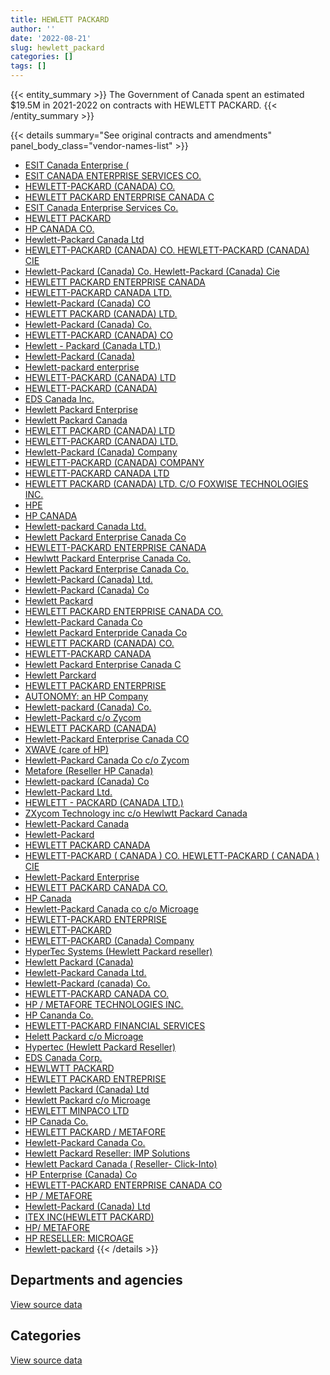 ```yaml
---
title: HEWLETT PACKARD
author: ''
date: '2022-08-21'
slug: hewlett_packard
categories: []
tags: []
---
```


<script src="/rmarkdown-libs/htmlwidgets/htmlwidgets.js"></script>
<link href="/rmarkdown-libs/datatables-css/datatables-crosstalk.css" rel="stylesheet" />
<script src="/rmarkdown-libs/datatables-binding/datatables.js"></script>
<script src="/rmarkdown-libs/jquery/jquery-3.6.0.min.js"></script>
<link href="/rmarkdown-libs/dt-core-bootstrap/css/dataTables.bootstrap.min.css" rel="stylesheet" />
<link href="/rmarkdown-libs/dt-core-bootstrap/css/dataTables.bootstrap.extra.css" rel="stylesheet" />
<script src="/rmarkdown-libs/dt-core-bootstrap/js/jquery.dataTables.min.js"></script>
<script src="/rmarkdown-libs/dt-core-bootstrap/js/dataTables.bootstrap.min.js"></script>
<link href="/rmarkdown-libs/crosstalk/css/crosstalk.min.css" rel="stylesheet" />
<script src="/rmarkdown-libs/crosstalk/js/crosstalk.min.js"></script>
<script src="/rmarkdown-libs/htmlwidgets/htmlwidgets.js"></script>
<link href="/rmarkdown-libs/datatables-css/datatables-crosstalk.css" rel="stylesheet" />
<script src="/rmarkdown-libs/datatables-binding/datatables.js"></script>
<script src="/rmarkdown-libs/jquery/jquery-3.6.0.min.js"></script>
<link href="/rmarkdown-libs/dt-core-bootstrap/css/dataTables.bootstrap.min.css" rel="stylesheet" />
<link href="/rmarkdown-libs/dt-core-bootstrap/css/dataTables.bootstrap.extra.css" rel="stylesheet" />
<script src="/rmarkdown-libs/dt-core-bootstrap/js/jquery.dataTables.min.js"></script>
<script src="/rmarkdown-libs/dt-core-bootstrap/js/dataTables.bootstrap.min.js"></script>
<link href="/rmarkdown-libs/crosstalk/css/crosstalk.min.css" rel="stylesheet" />
<script src="/rmarkdown-libs/crosstalk/js/crosstalk.min.js"></script>

{{< entity_summary >}}
The Government of Canada spent an estimated \$19.5M in 2021-2022 on contracts with HEWLETT PACKARD.
{{< /entity_summary >}}

{{< details summary="See original contracts and amendments" panel_body_class="vendor-names-list" >}}
- [ESIT Canada Enterprise (](https://search.open.canada.ca/en/ct/?sort=contract_value_f%20desc&page=1&search_text=%22ESIT%20Canada%20Enterprise%20%28%0d%0d%0aHewlett-Packard%20%28Canada%29%29%22)
- [ESIT CANADA ENTERPRISE SERVICES CO.](https://search.open.canada.ca/en/ct/?sort=contract_value_f%20desc&page=1&search_text=%22ESIT%20CANADA%20ENTERPRISE%20SERVICES%20CO.%22)
- [HEWLETT-PACKARD (CANADA) CO.](https://search.open.canada.ca/en/ct/?sort=contract_value_f%20desc&page=1&search_text=%22HEWLETT-PACKARD%20%28CANADA%29%20CO.%22)
- [HEWLETT PACKARD ENTERPRISE CANADA C](https://search.open.canada.ca/en/ct/?sort=contract_value_f%20desc&page=1&search_text=%22HEWLETT%20PACKARD%20ENTERPRISE%20CANADA%20C%22)
- [ESIT Canada Enterprise Services Co.](https://search.open.canada.ca/en/ct/?sort=contract_value_f%20desc&page=1&search_text=%22ESIT%20Canada%20Enterprise%20Services%20Co.%22)
- [HEWLETT PACKARD](https://search.open.canada.ca/en/ct/?sort=contract_value_f%20desc&page=1&search_text=%22HEWLETT%20PACKARD%22)
- [HP CANADA CO.](https://search.open.canada.ca/en/ct/?sort=contract_value_f%20desc&page=1&search_text=%22HP%20CANADA%20CO.%22)
- [Hewlett-Packard Canada Ltd](https://search.open.canada.ca/en/ct/?sort=contract_value_f%20desc&page=1&search_text=%22Hewlett-Packard%20Canada%20Ltd%22)
- [HEWLETT-PACKARD (CANADA) CO. HEWLETT-PACKARD (CANADA) CIE](https://search.open.canada.ca/en/ct/?sort=contract_value_f%20desc&page=1&search_text=%22HEWLETT-PACKARD%20%28CANADA%29%20CO.%20HEWLETT-PACKARD%20%28CANADA%29%20CIE%22)
- [Hewlett-Packard (Canada) Co. Hewlett-Packard (Canada) Cie](https://search.open.canada.ca/en/ct/?sort=contract_value_f%20desc&page=1&search_text=%22Hewlett-Packard%20%28Canada%29%20Co.%20Hewlett-Packard%20%28Canada%29%20Cie%22)
- [HEWLETT PACKARD ENTERPRISE CANADA](https://search.open.canada.ca/en/ct/?sort=contract_value_f%20desc&page=1&search_text=%22HEWLETT%20PACKARD%20ENTERPRISE%20CANADA%22)
- [HEWLETT-PACKARD CANADA LTD.](https://search.open.canada.ca/en/ct/?sort=contract_value_f%20desc&page=1&search_text=%22HEWLETT-PACKARD%20CANADA%20LTD.%22)
- [Hewlett-Packard (Canada) CO](https://search.open.canada.ca/en/ct/?sort=contract_value_f%20desc&page=1&search_text=%22Hewlett-Packard%20%28Canada%29%20CO%22)
- [HEWLETT PACKARD (CANADA) LTD.](https://search.open.canada.ca/en/ct/?sort=contract_value_f%20desc&page=1&search_text=%22HEWLETT%20PACKARD%20%28CANADA%29%20LTD.%22)
- [Hewlett-Packard (Canada) Co.](https://search.open.canada.ca/en/ct/?sort=contract_value_f%20desc&page=1&search_text=%22Hewlett-Packard%20%28Canada%29%20Co.%22)
- [HEWLETT-PACKARD (CANADA) CO](https://search.open.canada.ca/en/ct/?sort=contract_value_f%20desc&page=1&search_text=%22HEWLETT-PACKARD%20%28CANADA%29%20CO%22)
- [Hewlett - Packard (Canada LTD.)](https://search.open.canada.ca/en/ct/?sort=contract_value_f%20desc&page=1&search_text=%22Hewlett%20-%20Packard%20%28Canada%20LTD.%29%22)
- [Hewlett-Packard (Canada)](https://search.open.canada.ca/en/ct/?sort=contract_value_f%20desc&page=1&search_text=%22Hewlett-Packard%20%28Canada%29%22)
- [Hewlett-packard enterprise](https://search.open.canada.ca/en/ct/?sort=contract_value_f%20desc&page=1&search_text=%22Hewlett-packard%20enterprise%22)
- [HEWLETT-PACKARD (CANADA) LTD](https://search.open.canada.ca/en/ct/?sort=contract_value_f%20desc&page=1&search_text=%22HEWLETT-PACKARD%20%28CANADA%29%20LTD%22)
- [HEWLETT-PACKARD (CANADA)](https://search.open.canada.ca/en/ct/?sort=contract_value_f%20desc&page=1&search_text=%22HEWLETT-PACKARD%20%28CANADA%29%22)
- [EDS Canada Inc.](https://search.open.canada.ca/en/ct/?sort=contract_value_f%20desc&page=1&search_text=%22EDS%20Canada%20Inc.%22)
- [Hewlett Packard Enterprise](https://search.open.canada.ca/en/ct/?sort=contract_value_f%20desc&page=1&search_text=%22Hewlett%20Packard%20Enterprise%22)
- [Hewlett Packard Canada](https://search.open.canada.ca/en/ct/?sort=contract_value_f%20desc&page=1&search_text=%22Hewlett%20Packard%20Canada%22)
- [HEWLETT PACKARD (CANADA) LTD](https://search.open.canada.ca/en/ct/?sort=contract_value_f%20desc&page=1&search_text=%22HEWLETT%20PACKARD%20%28CANADA%29%20LTD%22)
- [HEWLETT-PACKARD (CANADA) LTD.](https://search.open.canada.ca/en/ct/?sort=contract_value_f%20desc&page=1&search_text=%22HEWLETT-PACKARD%20%28CANADA%29%20LTD.%22)
- [Hewlett-Packard (Canada) Company](https://search.open.canada.ca/en/ct/?sort=contract_value_f%20desc&page=1&search_text=%22Hewlett-Packard%20%28Canada%29%20Company%22)
- [HEWLETT-PACKARD (CANADA) COMPANY](https://search.open.canada.ca/en/ct/?sort=contract_value_f%20desc&page=1&search_text=%22HEWLETT-PACKARD%20%28CANADA%29%20COMPANY%22)
- [HEWLETT-PACKARD CANADA LTD](https://search.open.canada.ca/en/ct/?sort=contract_value_f%20desc&page=1&search_text=%22HEWLETT-PACKARD%20CANADA%20LTD%22)
- [HEWLETT PACKARD (CANADA) LTD. C/O FOXWISE TECHNOLOGIES INC.](https://search.open.canada.ca/en/ct/?sort=contract_value_f%20desc&page=1&search_text=%22HEWLETT%20PACKARD%20%28CANADA%29%20LTD.%20C%2fO%20FOXWISE%20TECHNOLOGIES%20INC.%22)
- [HPE](https://search.open.canada.ca/en/ct/?sort=contract_value_f%20desc&page=1&search_text=%22HPE%22)
- [HP CANADA](https://search.open.canada.ca/en/ct/?sort=contract_value_f%20desc&page=1&search_text=%22HP%20CANADA%22)
- [Hewlett-packard Canada Ltd.](https://search.open.canada.ca/en/ct/?sort=contract_value_f%20desc&page=1&search_text=%22Hewlett-packard%20Canada%20Ltd.%22)
- [Hewlett Packard Enterprise Canada Co](https://search.open.canada.ca/en/ct/?sort=contract_value_f%20desc&page=1&search_text=%22Hewlett%20Packard%20Enterprise%20Canada%20Co%22)
- [HEWLETT-PACKARD ENTERPRISE CANADA](https://search.open.canada.ca/en/ct/?sort=contract_value_f%20desc&page=1&search_text=%22HEWLETT-PACKARD%20ENTERPRISE%20CANADA%22)
- [Hewlwtt Packard Enterprise Canada Co.](https://search.open.canada.ca/en/ct/?sort=contract_value_f%20desc&page=1&search_text=%22Hewlwtt%20Packard%20Enterprise%20Canada%20Co.%22)
- [Hewlett Packard Enterprise Canada Co.](https://search.open.canada.ca/en/ct/?sort=contract_value_f%20desc&page=1&search_text=%22Hewlett%20Packard%20Enterprise%20Canada%20Co.%22)
- [Hewlett-Packard (Canada) Ltd.](https://search.open.canada.ca/en/ct/?sort=contract_value_f%20desc&page=1&search_text=%22Hewlett-Packard%20%28Canada%29%20Ltd.%22)
- [Hewlett-Packard (Canada) Co](https://search.open.canada.ca/en/ct/?sort=contract_value_f%20desc&page=1&search_text=%22Hewlett-Packard%20%28Canada%29%20Co%22)
- [Hewlett Packard](https://search.open.canada.ca/en/ct/?sort=contract_value_f%20desc&page=1&search_text=%22Hewlett%20Packard%22)
- [HEWLETT PACKARD ENTERPRISE CANADA CO.](https://search.open.canada.ca/en/ct/?sort=contract_value_f%20desc&page=1&search_text=%22HEWLETT%20PACKARD%20ENTERPRISE%20CANADA%20CO.%22)
- [Hewlett-Packard Canada Co](https://search.open.canada.ca/en/ct/?sort=contract_value_f%20desc&page=1&search_text=%22Hewlett-Packard%20Canada%20Co%22)
- [Hewlett Packard Enterpride Canada Co](https://search.open.canada.ca/en/ct/?sort=contract_value_f%20desc&page=1&search_text=%22Hewlett%20Packard%20Enterpride%20Canada%20Co%22)
- [HEWLETT PACKARD (CANADA) CO.](https://search.open.canada.ca/en/ct/?sort=contract_value_f%20desc&page=1&search_text=%22HEWLETT%20PACKARD%20%28CANADA%29%20CO.%22)
- [HEWLETT-PACKARD CANADA](https://search.open.canada.ca/en/ct/?sort=contract_value_f%20desc&page=1&search_text=%22HEWLETT-PACKARD%20CANADA%22)
- [Hewlett Packard Enterprise Canada C](https://search.open.canada.ca/en/ct/?sort=contract_value_f%20desc&page=1&search_text=%22Hewlett%20Packard%20Enterprise%20Canada%20C%22)
- [Hewlett Parckard](https://search.open.canada.ca/en/ct/?sort=contract_value_f%20desc&page=1&search_text=%22Hewlett%20Parckard%22)
- [HEWLETT PACKARD ENTERPRISE](https://search.open.canada.ca/en/ct/?sort=contract_value_f%20desc&page=1&search_text=%22HEWLETT%20PACKARD%20ENTERPRISE%22)
- [AUTONOMY: an HP Company](https://search.open.canada.ca/en/ct/?sort=contract_value_f%20desc&page=1&search_text=%22AUTONOMY%3a%20%20an%20HP%20Company%22)
- [Hewlett-packard (Canada) Co.](https://search.open.canada.ca/en/ct/?sort=contract_value_f%20desc&page=1&search_text=%22Hewlett-packard%20%28Canada%29%20Co.%22)
- [Hewlett-Packard c/o Zycom](https://search.open.canada.ca/en/ct/?sort=contract_value_f%20desc&page=1&search_text=%22Hewlett-Packard%20c%2fo%20Zycom%22)
- [HEWLETT PACKARD (CANADA)](https://search.open.canada.ca/en/ct/?sort=contract_value_f%20desc&page=1&search_text=%22HEWLETT%20PACKARD%20%28CANADA%29%22)
- [Hewlett-Packard Enterprise Canada CO](https://search.open.canada.ca/en/ct/?sort=contract_value_f%20desc&page=1&search_text=%22Hewlett-Packard%20Enterprise%20Canada%20CO%22)
- [XWAVE (care of HP)](https://search.open.canada.ca/en/ct/?sort=contract_value_f%20desc&page=1&search_text=%22XWAVE%20%28care%20of%20HP%29%22)
- [Hewlett-Packard Canada Co c/o Zycom](https://search.open.canada.ca/en/ct/?sort=contract_value_f%20desc&page=1&search_text=%22Hewlett-Packard%20Canada%20Co%20c%2fo%20Zycom%22)
- [Metafore (Reseller HP Canada)](https://search.open.canada.ca/en/ct/?sort=contract_value_f%20desc&page=1&search_text=%22Metafore%20%28Reseller%20HP%20Canada%29%22)
- [Hewlett-packard (Canada) Co](https://search.open.canada.ca/en/ct/?sort=contract_value_f%20desc&page=1&search_text=%22Hewlett-packard%20%28Canada%29%20Co%22)
- [Hewlett-Packard Ltd.](https://search.open.canada.ca/en/ct/?sort=contract_value_f%20desc&page=1&search_text=%22Hewlett-Packard%20Ltd.%22)
- [HEWLETT - PACKARD (CANADA LTD.)](https://search.open.canada.ca/en/ct/?sort=contract_value_f%20desc&page=1&search_text=%22HEWLETT%20-%20PACKARD%20%28CANADA%20LTD.%29%22)
- [ZXycom Technology inc c/o Hewlwtt Packard Canada](https://search.open.canada.ca/en/ct/?sort=contract_value_f%20desc&page=1&search_text=%22ZXycom%20Technology%20inc%20c%2fo%20Hewlwtt%20Packard%20Canada%22)
- [Hewlett-Packard Canada](https://search.open.canada.ca/en/ct/?sort=contract_value_f%20desc&page=1&search_text=%22Hewlett-Packard%20Canada%22)
- [Hewlett-Packard](https://search.open.canada.ca/en/ct/?sort=contract_value_f%20desc&page=1&search_text=%22Hewlett-Packard%22)
- [HEWLETT PACKARD CANADA](https://search.open.canada.ca/en/ct/?sort=contract_value_f%20desc&page=1&search_text=%22HEWLETT%20PACKARD%20CANADA%22)
- [HEWLETT-PACKARD ( CANADA ) CO. HEWLETT-PACKARD ( CANADA ) CIE](https://search.open.canada.ca/en/ct/?sort=contract_value_f%20desc&page=1&search_text=%22HEWLETT-PACKARD%20%28%20CANADA%20%29%20CO.%20HEWLETT-PACKARD%20%28%20CANADA%20%29%20CIE%22)
- [Hewlett-Packard Enterprise](https://search.open.canada.ca/en/ct/?sort=contract_value_f%20desc&page=1&search_text=%22Hewlett-Packard%20Enterprise%22)
- [HEWLETT PACKARD CANADA CO.](https://search.open.canada.ca/en/ct/?sort=contract_value_f%20desc&page=1&search_text=%22HEWLETT%20PACKARD%20CANADA%20CO.%22)
- [HP Canada](https://search.open.canada.ca/en/ct/?sort=contract_value_f%20desc&page=1&search_text=%22HP%20Canada%22)
- [Hewlett-Packard Canada co c/o Microage](https://search.open.canada.ca/en/ct/?sort=contract_value_f%20desc&page=1&search_text=%22Hewlett-Packard%20Canada%20co%20c%2fo%20Microage%22)
- [HEWLETT-PACKARD ENTERPRISE](https://search.open.canada.ca/en/ct/?sort=contract_value_f%20desc&page=1&search_text=%22HEWLETT-PACKARD%20ENTERPRISE%22)
- [HEWLETT-PACKARD](https://search.open.canada.ca/en/ct/?sort=contract_value_f%20desc&page=1&search_text=%22HEWLETT-PACKARD%22)
- [HEWLETT-PACKARD (Canada) Company](https://search.open.canada.ca/en/ct/?sort=contract_value_f%20desc&page=1&search_text=%22HEWLETT-PACKARD%20%28Canada%29%20Company%22)
- [HyperTec Systems (Hewlett Packard reseller)](https://search.open.canada.ca/en/ct/?sort=contract_value_f%20desc&page=1&search_text=%22HyperTec%20Systems%20%28Hewlett%20Packard%20reseller%29%22)
- [Hewlett Packard (Canada)](https://search.open.canada.ca/en/ct/?sort=contract_value_f%20desc&page=1&search_text=%22Hewlett%20Packard%20%28Canada%29%22)
- [Hewlett-Packard Canada Ltd.](https://search.open.canada.ca/en/ct/?sort=contract_value_f%20desc&page=1&search_text=%22Hewlett-Packard%20Canada%20Ltd.%22)
- [Hewlett-Packard (canada) Co.](https://search.open.canada.ca/en/ct/?sort=contract_value_f%20desc&page=1&search_text=%22Hewlett-Packard%20%28canada%29%20Co.%22)
- [HEWLETT-PACKARD CANADA CO.](https://search.open.canada.ca/en/ct/?sort=contract_value_f%20desc&page=1&search_text=%22HEWLETT-PACKARD%20CANADA%20CO.%22)
- [HP / METAFORE TECHNOLOGIES INC.](https://search.open.canada.ca/en/ct/?sort=contract_value_f%20desc&page=1&search_text=%22HP%20%2f%20METAFORE%20TECHNOLOGIES%20INC.%22)
- [HP Cananda Co.](https://search.open.canada.ca/en/ct/?sort=contract_value_f%20desc&page=1&search_text=%22HP%20Cananda%20Co.%22)
- [HEWLETT-PACKARD FINANCIAL SERVICES](https://search.open.canada.ca/en/ct/?sort=contract_value_f%20desc&page=1&search_text=%22HEWLETT-PACKARD%20FINANCIAL%20SERVICES%22)
- [Helett Packard c/o Microage](https://search.open.canada.ca/en/ct/?sort=contract_value_f%20desc&page=1&search_text=%22Helett%20Packard%20c%2fo%20Microage%22)
- [Hypertec (Hewlett Packard Reseller)](https://search.open.canada.ca/en/ct/?sort=contract_value_f%20desc&page=1&search_text=%22Hypertec%20%28Hewlett%20Packard%20Reseller%29%22)
- [EDS Canada Corp.](https://search.open.canada.ca/en/ct/?sort=contract_value_f%20desc&page=1&search_text=%22EDS%20Canada%20Corp.%22)
- [HEWLWTT PACKARD](https://search.open.canada.ca/en/ct/?sort=contract_value_f%20desc&page=1&search_text=%22HEWLWTT%20PACKARD%22)
- [HEWLETT PACKARD ENTREPRISE](https://search.open.canada.ca/en/ct/?sort=contract_value_f%20desc&page=1&search_text=%22HEWLETT%20PACKARD%20ENTREPRISE%22)
- [Hewlett Packard (Canada) Ltd](https://search.open.canada.ca/en/ct/?sort=contract_value_f%20desc&page=1&search_text=%22Hewlett%20Packard%20%28Canada%29%20Ltd%22)
- [Hewlett Packard c/o Microage](https://search.open.canada.ca/en/ct/?sort=contract_value_f%20desc&page=1&search_text=%22Hewlett%20Packard%20c%2fo%20Microage%22)
- [HEWLETT MINPACO LTD](https://search.open.canada.ca/en/ct/?sort=contract_value_f%20desc&page=1&search_text=%22HEWLETT%20MINPACO%20LTD%22)
- [HP Canada Co.](https://search.open.canada.ca/en/ct/?sort=contract_value_f%20desc&page=1&search_text=%22HP%20Canada%20Co.%22)
- [HEWLETT PACKARD / METAFORE](https://search.open.canada.ca/en/ct/?sort=contract_value_f%20desc&page=1&search_text=%22HEWLETT%20PACKARD%20%2f%20METAFORE%22)
- [Hewlett-Packard Canada Co.](https://search.open.canada.ca/en/ct/?sort=contract_value_f%20desc&page=1&search_text=%22Hewlett-Packard%20Canada%20Co.%22)
- [Hewlett Packard Reseller: IMP Solutions](https://search.open.canada.ca/en/ct/?sort=contract_value_f%20desc&page=1&search_text=%22Hewlett%20Packard%20Reseller%3a%20IMP%20Solutions%22)
- [Hewlett Packard Canada ( Reseller- Click-Into)](https://search.open.canada.ca/en/ct/?sort=contract_value_f%20desc&page=1&search_text=%22Hewlett%20Packard%20Canada%20%28%20Reseller-%20Click-Into%29%22)
- [HP Enterprise (Canada) Co](https://search.open.canada.ca/en/ct/?sort=contract_value_f%20desc&page=1&search_text=%22HP%20Enterprise%20%28Canada%29%20Co%22)
- [HEWLETT-PACKARD ENTERPRISE CANADA CO](https://search.open.canada.ca/en/ct/?sort=contract_value_f%20desc&page=1&search_text=%22HEWLETT-PACKARD%20ENTERPRISE%20CANADA%20CO%22)
- [HP / METAFORE](https://search.open.canada.ca/en/ct/?sort=contract_value_f%20desc&page=1&search_text=%22HP%20%2f%20METAFORE%22)
- [Hewlett-Packard (Canada) Ltd](https://search.open.canada.ca/en/ct/?sort=contract_value_f%20desc&page=1&search_text=%22Hewlett-Packard%20%28Canada%29%20Ltd%22)
- [ITEX INC(HEWLETT PACKARD)](https://search.open.canada.ca/en/ct/?sort=contract_value_f%20desc&page=1&search_text=%22ITEX%20INC%28HEWLETT%20PACKARD%29%22)
- [HP/ METAFORE](https://search.open.canada.ca/en/ct/?sort=contract_value_f%20desc&page=1&search_text=%22HP%2f%20METAFORE%22)
- [HP RESELLER: MICROAGE](https://search.open.canada.ca/en/ct/?sort=contract_value_f%20desc&page=1&search_text=%22HP%20RESELLER%3a%20MICROAGE%22)
- [Hewlett-packard](https://search.open.canada.ca/en/ct/?sort=contract_value_f%20desc&page=1&search_text=%22Hewlett-packard%22)
{{< /details >}}

## Departments and agencies

<div id="htmlwidget-1" style="width:100%;height:auto;" class="datatables html-widget"></div>
<script type="application/json" data-for="htmlwidget-1">{"x":{"style":"bootstrap","filter":"none","vertical":false,"data":[["<a href=\"/departments/cbsa-asfc/\">Canada Border Services Agency<\/a>","<a href=\"/departments/cra-arc/\">Canada Revenue Agency<\/a>","<a href=\"/departments/crtc/\">Canadian Radio-television and Telecommunications Commission<\/a>","<a href=\"/departments/csps-efpc/\">Canada School of Public Service<\/a>","<a href=\"/departments/dfatd-maecd/\">Global Affairs Canada<\/a>","<a href=\"/departments/dfo-mpo/\">Fisheries and Oceans Canada<\/a>","<a href=\"/departments/dnd-mdn/\">National Defence<\/a>","<a href=\"/departments/elections/\">Elections Canada<\/a>","<a href=\"/departments/esdc-edsc/\">Employment and Social Development Canada<\/a>","<a href=\"/departments/hc-sc/\">Health Canada<\/a>","<a href=\"/departments/ic/\">Innovation, Science and Economic Development Canada<\/a>","<a href=\"/departments/ijc-cmi/\">International Joint Commission<\/a>","<a href=\"/departments/nrc-cnrc/\">National Research Council Canada<\/a>","<a href=\"/departments/nrcan-rncan/\">Natural Resources Canada<\/a>","<a href=\"/departments/osfi-bsif/\">Office of the Superintendent of Financial Institutions Canada<\/a>","<a href=\"/departments/osgg-bsgg/\">Office of the Secretary to the Governor General<\/a>","<a href=\"/departments/pch/\">Canadian Heritage<\/a>","<a href=\"/departments/phac-aspc/\">Public Health Agency of Canada<\/a>","<a href=\"/departments/ppsc-sppc/\">Public Prosecution Service of Canada<\/a>","<a href=\"/departments/ps-sp/\">Public Safety Canada<\/a>","<a href=\"/departments/psic-ispc/\">Office of the Public Sector Integrity Commissioner of Canada<\/a>","<a href=\"/departments/pwgsc-tpsgc/\">Public Services and Procurement Canada<\/a>","<a href=\"/departments/rcmp-grc/\">Royal Canadian Mounted Police<\/a>","<a href=\"/departments/ssc-spc/\">Shared Services Canada<\/a>","<a href=\"/departments/wage/\">Department for Women and Gender Equality<\/a>"],[224876,39728.9,1103.86,null,56574.04,null,366122.57,29012,null,null,174184.78,14075.74,1073201.52,12172.1,null,19336.93,41120.31,null,5751.85,30491.62,null,60751916.97,47267.67,10003896.09,null],[154414,null,73210.31,null,null,null,184680.08,46173.99,null,null,71105.57,14656.95,6209166.3,10041.39,16927.4,29473.47,null,null,null,null,null,60943310.16,76899.48,10941568.33,null],[82251.2,null,118252.07,null,null,138538,282237.87,46047.83,null,5793.33,null,14726.33,null,null,null,29392.94,null,7566480,null,30657.06,null,33690058.5,null,15023344.76,165394.52],[157428.27,14243.47,35277.26,56993.99,null,null,2480164.63,26997.9,1934453.71,32007.8,null,15645.09,16319.06,null,null,29392.94,null,null,null,215188.95,209050,null,null,14174541.3,119364.92]],"container":"<table class=\"table table-striped table-hover row-border order-column display\">\n  <thead>\n    <tr>\n      <th>Department<\/th>\n      <th>2018-2019<\/th>\n      <th>2019-2020<\/th>\n      <th>2020-2021<\/th>\n      <th>2021-2022<\/th>\n    <\/tr>\n  <\/thead>\n<\/table>","options":{"order":[[4,"desc"]],"pageLength":10,"autoWidth":true,"columnDefs":[{"targets":1,"render":"function(data, type, row, meta) {\n    return type !== 'display' ? data : DTWidget.formatCurrency(data, \"$\", 2, 3, \",\", \".\", true, null);\n  }"},{"targets":2,"render":"function(data, type, row, meta) {\n    return type !== 'display' ? data : DTWidget.formatCurrency(data, \"$\", 2, 3, \",\", \".\", true, null);\n  }"},{"targets":3,"render":"function(data, type, row, meta) {\n    return type !== 'display' ? data : DTWidget.formatCurrency(data, \"$\", 2, 3, \",\", \".\", true, null);\n  }"},{"targets":4,"render":"function(data, type, row, meta) {\n    return type !== 'display' ? data : DTWidget.formatCurrency(data, \"$\", 2, 3, \",\", \".\", true, null);\n  }"},{"width":"16%","targets":[1,2,3,4]},{"className":"dt-right","targets":[1,2,3,4]}],"orderClasses":false}},"evals":["options.columnDefs.0.render","options.columnDefs.1.render","options.columnDefs.2.render","options.columnDefs.3.render"],"jsHooks":[]}</script>
<p class="text-right">
<a href="https://github.com/GoC-Spending/contracts-data/tree/main/data/out/vendors/hewlett_packard/summary_by_fiscal_year_by_department.csv" class="source-data-link btn btn-link">View source data</a>
</p>

## Categories

<div id="htmlwidget-2" style="width:100%;height:auto;" class="datatables html-widget"></div>
<script type="application/json" data-for="htmlwidget-2">{"x":{"style":"bootstrap","filter":"none","vertical":false,"data":[["<a href=\"/categories/0_other/\">(Other)<\/a>","<a href=\"/categories/1_facilities_and_construction/\">Facilities and construction<\/a>","<a href=\"/categories/10_office_management/\">Office management<\/a>","<a href=\"/categories/11_defence/\">Defence<\/a>","<a href=\"/categories/2_professional_services/\">Professional services<\/a>","<a href=\"/categories/3_information_technology/\">Information technology<\/a>","<a href=\"/categories/4_medical/\">Medical<\/a>","<a href=\"/categories/5_transportation_and_logistics/\">Transportation and logistics<\/a>"],[12172.1,100016.75,5751.85,266105.82,60934212.64,11566507.47,null,6066.32],[null,68993.98,null,115686.1,61096134.86,17463934.86,null,26877.62],[null,179877.17,null,102360.7,34865894.58,14453857.98,7566480,24703.98],[null,111376,null,2368788.63,721392,16293338.59,null,22174.08]],"container":"<table class=\"table table-striped table-hover row-border order-column display\">\n  <thead>\n    <tr>\n      <th>Category<\/th>\n      <th>2018-2019<\/th>\n      <th>2019-2020<\/th>\n      <th>2020-2021<\/th>\n      <th>2021-2022<\/th>\n    <\/tr>\n  <\/thead>\n<\/table>","options":{"order":[[4,"desc"]],"dom":"t","pageLength":30,"autoWidth":true,"columnDefs":[{"targets":1,"render":"function(data, type, row, meta) {\n    return type !== 'display' ? data : DTWidget.formatCurrency(data, \"$\", 2, 3, \",\", \".\", true, null);\n  }"},{"targets":2,"render":"function(data, type, row, meta) {\n    return type !== 'display' ? data : DTWidget.formatCurrency(data, \"$\", 2, 3, \",\", \".\", true, null);\n  }"},{"targets":3,"render":"function(data, type, row, meta) {\n    return type !== 'display' ? data : DTWidget.formatCurrency(data, \"$\", 2, 3, \",\", \".\", true, null);\n  }"},{"targets":4,"render":"function(data, type, row, meta) {\n    return type !== 'display' ? data : DTWidget.formatCurrency(data, \"$\", 2, 3, \",\", \".\", true, null);\n  }"},{"width":"16%","targets":[1,2,3,4]},{"className":"dt-right","targets":[1,2,3,4]}],"orderClasses":false,"lengthMenu":[10,25,30,50,100]}},"evals":["options.columnDefs.0.render","options.columnDefs.1.render","options.columnDefs.2.render","options.columnDefs.3.render"],"jsHooks":[]}</script>
<p class="text-right">
<a href="https://github.com/GoC-Spending/contracts-data/tree/main/data/out/vendors/hewlett_packard/summary_by_fiscal_year_by_category.csv" class="source-data-link btn btn-link">View source data</a>
</p>
